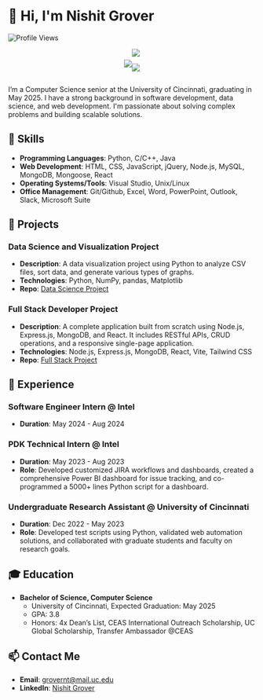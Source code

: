# 👋 Hi, I'm Nishit Grover

![Profile Views](https://komarev.com/ghpvc/?username=grovernishit&color=blue)

<div align="center" >
<div  style="display: inline-flex; align-items: center;">

<a href="https://github.com/anuraghazra/github-readme-stats">
  <img align="center" src="https://github-readme-stats.vercel.app/api?username=nishit2003&count_private=true&layout=compact&show_icons=true&hide_border=true&theme=prussian&border_radius=15&width=325&line_height=20&hide=stars" />
</a>

<hl/>

<a href="https://github.com/anuraghazra/convoychat">
  <img align="center" src="https://github-readme-stats.vercel.app/api/top-langs/?username=nishit2003&layout=compact&theme=prussian&&langs_count=6&hide_border=true&border_radius=15&" />
</a>

![](https://github-readme-streak-stats.herokuapp.com/?user=nishit2003&theme=dark&hide_border=false)<br/>
</div>
</div>

I’m a Computer Science senior at the University of Cincinnati, graduating in May 2025. I have a strong background in software development, data science, and web development. I'm passionate about solving complex problems and building scalable solutions.

## 🚀 Skills
- **Programming Languages**: Python, C/C++, Java
- **Web Development**: HTML, CSS, JavaScript, jQuery, Node.js, MySQL, MongoDB, Mongoose, React
- **Operating Systems/Tools**: Visual Studio, Unix/Linux
- **Office Management**: Git/Github, Excel, Word, PowerPoint, Outlook, Slack, Microsoft Suite

## 🌟 Projects
### Data Science and Visualization Project
- **Description**: A data visualization project using Python to analyze CSV files, sort data, and generate various types of graphs.
- **Technologies**: Python, NumPy, pandas, Matplotlib
- **Repo**: [Data Science Project]()

### Full Stack Developer Project
- **Description**: A complete application built from scratch using Node.js, Express.js, MongoDB, and React. It includes RESTful APIs, CRUD operations, and a responsive single-page application.
- **Technologies**: Node.js, Express.js, MongoDB, React, Vite, Tailwind CSS
- **Repo**: [Full Stack Project](https://github.com/nishit2003/BookStore)

## 💼 Experience
### Software Engineer Intern @ Intel
- **Duration**: May 2024 - Aug 2024

### PDK Technical Intern @ Intel
- **Duration**: May 2023 - Aug 2023
- **Role**: Developed customized JIRA workflows and dashboards, created a comprehensive Power BI dashboard for issue tracking, and co-programmed a 5000+ lines Python script for a dashboard.

### Undergraduate Research Assistant @ University of Cincinnati
- **Duration**: Dec 2022 - May 2023
- **Role**: Developed test scripts using Python, validated web automation solutions, and collaborated with graduate students and faculty on research goals.

## 🎓 Education
- **Bachelor of Science, Computer Science**
  - University of Cincinnati, Expected Graduation: May 2025
  - GPA: 3.8
  - Honors: 4x Dean’s List, CEAS International Outreach Scholarship, UC Global Scholarship, Transfer Ambassador @CEAS

## 📫 Contact Me
- **Email**: grovernt@mail.uc.edu
- **LinkedIn**: [Nishit Grover](https://www.linkedin.com/in/grovernishit/)


